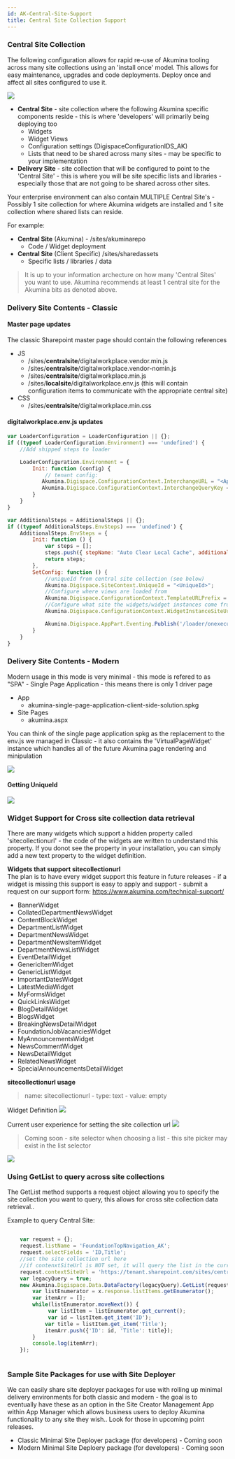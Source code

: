 ```yaml
---
id: AK-Central-Site-Support
title: Central Site Collection Support
---
```


### Central Site Collection

The following configuration allows for rapid re-use of Akumina tooling across many site collections using an 'install once' model. This allows for easy maintenance, upgrades and code deployments.  Deploy once and affect all sites configured to use it. 


![](https://akuminadownloads.blob.core.windows.net/wiki/AkuminaDev/Akumina-Central-Site-Collection-Architecture.jpg)

* **Central Site** - site collection where the following Akumina specific components reside - this is where 'developers' will primarily being deploying too
    * Widgets
    * Widget Views
    * Configuration settings (DigispaceConfigurationIDS_AK)
    * Lists that need to be shared across many sites - may be specific to your implementation
* **Delivery Site** - site collection that will be configured to point to the 'Central Site' - this is where you will be site specific lists and libraries - especially those that are not going to be shared across other sites.

Your enterprise environment can also contain MULTIPLE Central Site's - Possibly 1 site collection for where Akumina widgets are installed and 1 site collection where shared lists can reside.  

For example:
* **Central Site** (Akumina) - /sites/akuminarepo
    * Code / Widget deployment  
* **Central Site** (Client Specific) /sites/sharedassets
    * Specific lists / libraries / data

> It is up to your information archecture on how many 'Central Sites' you want to use. Akumina recommends at least 1 central site for the Akumina bits as denoted above.

### Delivery Site Contents - Classic

#### Master page updates
The classic Sharepoint master page should contain the following references

* JS
    * /sites/**centralsite**/digitalworkplace.vendor.min.js
    * /sites/**centralsite**/digitalworkplace.vendor-nomin.js
    * /sites/**centralsite**/digitalworkplace.min.js
    * /sites/**localsite**/digitalworkplace.env.js (this will contain configuration items to communicate with the appropriate central site)
* CSS
    * /sites/**centralsite**/digitalworkplace.min.css


#### digitalworkplace.env.js updates
````js
var LoaderConfiguration = LoaderConfiguration || {};
if ((typeof LoaderConfiguration.Environment) === 'undefined') {
    //Add shipped steps to loader

    LoaderConfiguration.Environment = {
        Init: function (config) {
            // tenant config:
           Akumina.Digispace.ConfigurationContext.InterchangeURL = "<AppManagerUrl>";
           Akumina.Digispace.ConfigurationContext.InterchangeQueryKey = "<AppManagerQueryKey>";
        }
    }
}

var AdditionalSteps = AdditionalSteps || {};
if ((typeof AdditionalSteps.EnvSteps) === 'undefined') {
    AdditionalSteps.EnvSteps = {
        Init: function () {
            var steps = [];
            steps.push({ stepName: "Auto Clear Local Cache", additionalSteps: [{ name: "Custom SetConfig", callback: AdditionalSteps.EnvSteps.SetConfig }] });
            return steps;
        },
        SetConfig: function () { 
            //uniqueId from central site collection (see below)
            Akumina.Digispace.SiteContext.UniqueId = "<UniqueId>"; 
            //Configure where views are loaded from
            Akumina.Digispace.ConfigurationContext.TemplateURLPrefix = "<Central Site CollectionUrl>"; //can be CDN as well
            //Configure what site the widgets/widget instances come from
            Akumina.Digispace.ConfigurationContext.WidgetInstanceSiteUrl = "<Central Site CollectionUrl>";

            Akumina.Digispace.AppPart.Eventing.Publish('/loader/onexecuted/');
        }
    }
}

````

### Delivery Site Contents - Modern
Modern usage in this mode is very minimal - this mode is refered to as "SPA" - Single Page Application - this means there is only 1 driver page

* App
   * akumina-single-page-application-client-side-solution.spkg
* Site Pages
   * akumina.aspx 

You can think of the single page application spkg as the replacement to the env.js we managed in Classic - it also contains the 'VirtualPageWidget' instance which handles all of the future Akumina page rendering and minipulation

![](https://akuminadownloads.blob.core.windows.net/wiki/AkuminaDev/Modern-SPA.PNG)


#### Getting UniqueId

![](https://akuminadownloads.blob.core.windows.net/wiki/AkuminaDev/GlobalSettings-UniqueId.PNG)


### Widget Support for Cross site collection data retrieval

There are many widgets which support a hidden property called 'sitecollectionurl' - the code of the widgets are written to understand this property.  If you donot see the property in your installation, you can simply add a new text property to the widget definition.

**Widgets that support sitecollectionurl**  
The plan is to have every widget support this feature in future releases - if a widget is missing this support is easy to apply and support - submit a request on our support form: <https://www.akumina.com/technical-support/>
* BannerWidget
* CollatedDepartmentNewsWidget
* ContentBlockWidget
* DepartmentListWidget
* DepartmentNewsWidget
* DepartmentNewsItemWidget
* DepartmentNewsListWidget
* EventDetailWidget
* GenericItemWidget
* GenericListWidget
* ImportantDatesWidget
* LatestMediaWidget
* MyFormsWidget
* QuickLinksWidget
* BlogDetailWidget
* BlogsWidget
* BreakingNewsDetailWidget
* FoundationJobVacanciesWidget
* MyAnnouncementsWidget
* NewsCommentWidget
* NewsDetailWidget
* RelatedNewsWidget
* SpecialAnnouncementsDetailWidget

**sitecollectionurl usage**  
> name: sitecollectionurl - type: text - value: empty

Widget Definition
![](https://akuminadownloads.blob.core.windows.net/wiki/AkuminaDev/SiteCollectionUrl-AppManager.PNG)

Current user experience for setting the site collection url
![](https://akuminadownloads.blob.core.windows.net/wiki/AkuminaDev/SiteCollectionUrl-WidgetManager.PNG)

> Coming soon - site selector when choosing a list - this site picker may exist in the list selector

![](https://akuminadownloads.blob.core.windows.net/wiki/AkuminaDev/SitePicker.png)

### Using GetList to query across site collections

The GetList method supports a request object allowing you to specify the site collection you want to query, this allows for cross site collection data retrieval.. 

Example to query Central Site:

````js

    var request = {};
    request.listName = 'FoundationTopNavigation_AK';
    request.selectFields = 'ID,Title';
    //set the site collection url here
    //if contenxtSiteUrl is NOT set, it will query the list in the current site that the widget is rendering in
    request.contextSiteUrl = 'https://tenant.sharepoint.com/sites/centralsite'
    var legacyQuery = true;
    new Akumina.Digispace.Data.DataFactory(legacyQuery).GetList(request).then(function(x) {
        var listEnumerator = x.response.listItems.getEnumerator();
        var itemArr = [];
        while(listEnumerator.moveNext()) {
             var listItem = listEnumerator.get_current();
             var id = listItem.get_item('ID');
            var title = listItem.get_item('Title');
            itemArr.push({'ID': id, 'Title': title});
        }
        console.log(itemArr);
    });
    
````
### Sample Site Packages for use with Site Deployer
We can easily share site deployer packages for use with rolling up minimal delivery environments for both classic and modern - the goal is to eventually have these as an option in the Site Creator Management App within App Manager which allows business users to deploy Akumina functionality to any site they wish..  Look for those in upcoming point releases.

* Classic Minimal Site Deployer package (for developers) - Coming soon
* Modern Minimal Site Deploery package (for developers) - Coming soon


